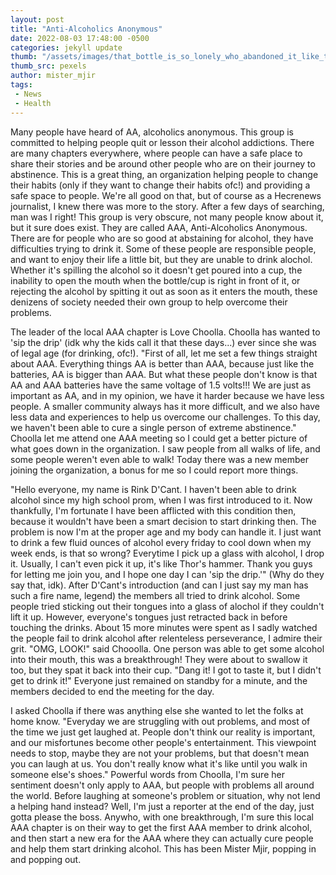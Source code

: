 ```yaml
---
layout: post
title: "Anti-Alcoholics Anonymous"
date: 2022-08-03 17:48:00 -0500
categories: jekyll update
thumb: "/assets/images/that_bottle_is_so_lonely_who_abandoned_it_like_that_i_think_it_needs_friends.jpg.jpg"
thumb_src: pexels
author: mister_mjir
tags:
 - News
 - Health
---
```


Many people have heard of AA, alcoholics anonymous. This group is committed to helping people quit or lesson their alcohol addictions. There are many chapters
everywhere, where people can have a safe place to share their stories and be around other people who are on their journey to abstinence. This is a great thing, an
organization helping people to change their habits (only if they want to change their habits ofc!) and providing a safe space to people. We're all good on that, but
of course as a Hecrenews journalist, I knew there was more to the story. After a few days of searching, man was I right! This group is very obscure, not many people
know about it, but it sure does exist. They are called AAA, Anti-Alcoholics Anonymous. There are for people who are so good at abstaining for alcohol, they have
difficulties trying to drink it. Some of these people are responsible people, and want to enjoy their life a little bit, but they are unable to drink alochol. Whether
it's spilling the alcohol so it doesn't get poured into a cup, the inability to open the mouth when the bottle/cup is right in front of it, or rejecting the alcohol
by spitting it out as soon as it enters the mouth, these denizens of society needed their own group to help overcome their problems.

The leader of the local AAA chapter is Love Choolla. Choolla has wanted to 'sip the drip' (idk why the kids call it that these days...) ever since she was of legal age
(for drinking, ofc!). "First of all, let me set a few things straight about AAA. Everything things AA is better than AAA, because just like the batteries, AA is bigger
than AAA. But what these people don't know is that AA and AAA batteries have the same voltage of 1.5 volts!!! We are just as important as AA, and in my opinion, we
have it harder because we have less people. A smaller community always has it more difficult, and we also have less data and experiences to help us overcome our
challenges. To this day, we haven't been able to cure a single person of extreme abstinence." Choolla let me attend one AAA meeting so I could get a better picture
of what goes down in the organization. I saw people from all walks of life, and some people weren't even able to walk! Today there was a new member joining the
organization, a bonus for me so I could report more things.

"Hello everyone, my name is Rink D'Cant. I haven't been able to drink alcohol since my high school prom, when I was first introduced to it. Now thankfully, I'm
fortunate I have been afflicted with this condition then, because it wouldn't have been a smart decision to start drinking then. The problem is now I'm at the proper
age and my body can handle it. I just want to drink a few fluid ounces of alcohol every friday to cool down when my week ends, is that so wrong? Everytime I pick up
a glass with alcohol, I drop it. Usually, I can't even pick it up, it's like Thor's hammer. Thank you guys for letting me join you, and I hope one day I can 'sip the
drip.'" (Why do they say that, idk). After D'Cant's introduction (and can I just say my man has such a fire name, legend) the members all tried to drink alcohol. Some
people tried sticking out their tongues into a glass of alochol if they couldn't lift it up. However, everyone's tongues just retracted back in before touching
the drinks. About 15 more minutes were spent as I sadly watched the people fail to drink alcohol after relenteless perseverance, I admire their grit. "OMG, LOOK!" said
Chooolla. One person was able to get some alcohol into their mouth, this was a breakthrough! They were about to swallow it too, but they spat it back into their cup.
"Dang it! I got to taste it, but I didn't get to drink it!" Everyone just remained on standby for a minute, and the members decided to end the meeting for the day.

I asked Choolla if there was anything else she wanted to let the folks at home know. "Everyday we are struggling with out problems, and most of the time we just get
laughed at. People don't think our reality is important, and our misfortunes become other people's entertainment. This viewpoint needs to stop, maybe they are not
your problems, but that doesn't mean you can laugh at us. You don't really know what it's like until you walk in someone else's shoes." Powerful words from Choolla,
I'm sure her sentiment doesn't only apply to AAA, but people with problems all around the world. Before laughing at someone's problem or situation, why not lend a
helping hand instead? Well, I'm just a reporter at the end of the day, just gotta please the boss. Anywho, with one breakthrough, I'm sure this local AAA chapter is
on their way to get the first AAA member to drink alcohol, and then start a new era for the AAA where they can actually cure people and help them start drinking
alcohol. This has been Mister Mjir, popping in and popping out.
